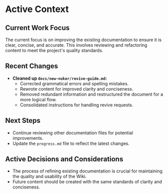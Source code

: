 # Active Context

## Current Work Focus

The current focus is on improving the existing documentation to ensure it is clear, concise, and accurate. This involves reviewing and refactoring content to meet the project's quality standards.

## Recent Changes

- **Cleaned up `docs/new-nuker/revive-guide.md`:**
  - Corrected grammatical errors and spelling mistakes.
  - Rewrote content for improved clarity and conciseness.
  - Removed redundant information and restructured the document for a more logical flow.
  - Consolidated instructions for handling revive requests.

## Next Steps

- Continue reviewing other documentation files for potential improvements.
- Update the `progress.md` file to reflect the latest changes.

## Active Decisions and Considerations

- The process of refining existing documentation is crucial for maintaining the quality and usability of the Wiki.
- Future content should be created with the same standards of clarity and conciseness.
